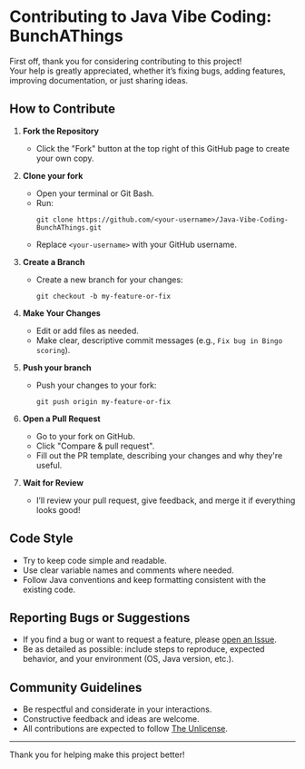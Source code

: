 # Contributing to Java Vibe Coding: BunchAThings

First off, thank you for considering contributing to this project!  
Your help is greatly appreciated, whether it’s fixing bugs, adding features, improving documentation, or just sharing ideas.

## How to Contribute

1. **Fork the Repository**
   - Click the "Fork" button at the top right of this GitHub page to create your own copy.

2. **Clone your fork**
   - Open your terminal or Git Bash.
   - Run:  
     ```
     git clone https://github.com/<your-username>/Java-Vibe-Coding-BunchAThings.git
     ```
   - Replace `<your-username>` with your GitHub username.

3. **Create a Branch**
   - Create a new branch for your changes:
     ```
     git checkout -b my-feature-or-fix
     ```

4. **Make Your Changes**
   - Edit or add files as needed.
   - Make clear, descriptive commit messages (e.g., `Fix bug in Bingo scoring`).

5. **Push your branch**
   - Push your changes to your fork:
     ```
     git push origin my-feature-or-fix
     ```

6. **Open a Pull Request**
   - Go to your fork on GitHub.
   - Click "Compare & pull request".
   - Fill out the PR template, describing your changes and why they're useful.

7. **Wait for Review**
   - I’ll review your pull request, give feedback, and merge it if everything looks good!

## Code Style

- Try to keep code simple and readable.
- Use clear variable names and comments where needed.
- Follow Java conventions and keep formatting consistent with the existing code.

## Reporting Bugs or Suggestions

- If you find a bug or want to request a feature, please [open an Issue](https://github.com/SchaleSensei-Repo/Java-Vibe-Coding-BunchAThings/issues).
- Be as detailed as possible: include steps to reproduce, expected behavior, and your environment (OS, Java version, etc.).

## Community Guidelines

- Be respectful and considerate in your interactions.
- Constructive feedback and ideas are welcome.
- All contributions are expected to follow [The Unlicense](LICENSE).

---

Thank you for helping make this project better!